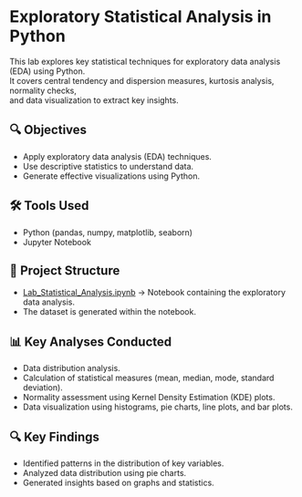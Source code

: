 # Exploratory Statistical Analysis in Python

This lab explores key statistical techniques for exploratory data analysis (EDA) using Python.  
It covers central tendency and dispersion measures, kurtosis analysis, normality checks,  
and data visualization to extract key insights.

## 🔍 **Objectives**

- Apply exploratory data analysis (EDA) techniques.  
- Use descriptive statistics to understand data.  
- Generate effective visualizations using Python.  

## 🛠 **Tools Used**

- Python (pandas, numpy, matplotlib, seaborn)  
- Jupyter Notebook  

## 📝 **Project Structure**

- [Lab_Statistical_Analysis.ipynb](https://github.com/JoseAuza99/data-analytics-portfolio/blob/main/Statistical_Analysis_EDA/Lab%202.1%20T%C3%A9cnicas%20de%20an%C3%A1lisis%20estad%C3%ADstico%20exploratorio%20de%20datos%20en%20Python.ipynb) → Notebook containing the exploratory data analysis.  
- The dataset is generated within the notebook.  

## 📊 **Key Analyses Conducted**

- Data distribution analysis.  
- Calculation of statistical measures (mean, median, mode, standard deviation).  
- Normality assessment using Kernel Density Estimation (KDE) plots.  
- Data visualization using histograms, pie charts, line plots, and bar plots.  

## 🔍 **Key Findings**

- Identified patterns in the distribution of key variables.  
- Analyzed data distribution using pie charts.  
- Generated insights based on graphs and statistics.  
